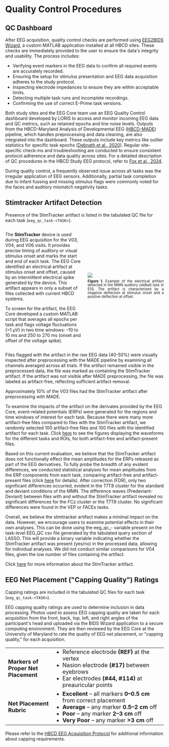 # Quality Control Procedures   

## QC Dashboard

After EEG acquisition, quality control checks are performed using [EEG2BIDS Wizard](https://github.com/aces/eeg2bids), a custom MATLAB application installed at all HBCD sites. These checks are immediately provided to the user to ensure the data's integrity and usability. The process includes:

- Verifying event markers in the EEG data to confirm all required events are accurately recorded.
- Ensuring the setup for stimulus presentation and EEG data acquisition adheres to the study protocol.
- Inspecting electrode impedances to ensure they are within acceptable limits.
- Detecting multiple task runs and incomplete recordings.
- Confirming the use of correct E-Prime task versions.

Both study sites and the EEG Core team use an EEG Quality Control dashboard developed by LORIS to access and monitor incoming EEG data and QC metrics, such as retained epochs and line noise levels. Outputs from the HBCD-Maryland Analysis of Developmental EEG ([HBCD-MADE](https://hbcd-made.readthedocs.io/en/latest/)) pipeline, which handles preprocessing and data cleaning, are also integrated into the dashboard. These outputs include key metrics like outlier statistics for specific task epochs ([Debnath et al., 2020](https://doi.org/10.1111/psyp.13580)). Regular site-specific check-ins and troubleshooting are conducted to ensure consistent protocol adherence and data quality across sites. For a detailed description of QC procedures in the HBCD Study EEG protocol, refer to [Fox et al., 2024](https://doi.org/10.1016/j.dcn.2024.101447).

During quality control, a frequently observed issue across all tasks was the irregular application of EEG sensors. Additionally, partial task completion due to infant fussing and missing stimulus flags were commonly noted for the faces and auditory mismatch negativity tasks.

## Stimtracker Artifact Detection

<div class="table-banner">
  <span class="emoji"><i class="fa-regular fa-lightbulb"></i></span>
  <span class="text">Presence of the StimTracker artifact is listed in the tabulated QC file for each task (<code>eeg_qc_task-&lt;TASK&gt;</code>).</span>
</div>
<p></p>

<div style="display: flex; align-items: center; gap: 20px;">
  <!-- Text on the left -->
  <div style="flex: 1;">
    <p>
    The <strong>StimTracker</strong> device is used during EEG acquisition for the V03, V04, and V06 visits. It provides precise timing of auditory or visual stimulus onset and marks the start and end of each task. The EEG Core identified an electrical artifact at stimulus onset and offset, caused by an intermittent electrical spike generated by the device. This artifact appears in only a subset of files collected with current HBCD systems.
    </p>
    <p>
    To screen for the artifact, the EEG Core developed a custom MATLAB script that averages all epochs per task and flags voltage fluctuations (>1 µV) in two time windows: –10 to 10 ms and 250 to 270 ms (onset and offset of the voltage spike).
    <p>
  </div>
  <!-- Image on the right -->
  <div style="flex: 1; text-align: center;">
    <img src="../images/Fig1.png" style="max-width:100%; height:auto; display:block; margin:0 auto;">
    <p style="font-size: 0.8em; margin-top: 5px; line-height: 1.1; max-width:100%; margin-left:auto; margin-right:auto; text-align:justify;">
      <b>Figure 1.</b> Example of the electrical artifact detected in the MMN auditory oddball task in E55. 
      The artifact is characterized by a negative deflection at stimulus onset and a positive deflection at offset.
    </p>
  </div>
</div>
   
Files flagged with the artifact in the raw EEG data (40-50%) were visually inspected after preprocessing with the MADE pipeline by examining all channels averaged across all trials.  If the artifact remained visible in the preprocessed data, the file was marked as containing the StimTracker artifact. If the artifact was not visible after MADE preprocessing, the file was labeled as artifact-free, reflecting sufficient artifact removal. 

Approximately 10% of the V03 files had the StimTracker artifact after preprocessing with MADE. 

To examine the impacts of the artifact on the derivates provided by the EEG Core, event-related potentials (ERPs) were generated for the regions and time windows of interest for each task. Because there were many more artifact-free files compared to files with the StimTracker artifact, we randomly selected 100 artifact-free files and 100 files with the identified artifact for each task. Click <a href="../artifacts" target="_blank">here</a> to see the figures displaying the waveforms for the different tasks and ROIs, for both artifact-free and artifact-present files. 

Based on this current evaluation, we believe that the StimTracker artifact does not functionally effect the mean amplitudes for the ERPs released as part of the EEG derivatives. To fully probe the breadth of any evident differences, we conducted statistical analyses for mean amplitudes from the ERP components from each task, comparing artifact-free and artifact-present files (click <a href="../artifacts" target="_blank">here</a> for details). After correction (FDR), only two significant differences occurred, evident in the T7T8 cluster for the standard and deviant conditions of the MMN. The difference waves (Predeviant-Deviant) between files with and without the StimTracker artifact revealed no significant differences for the FCz cluster or the T7T8 cluster.  No significant differences were found in the VEP or FACEs tasks. 

Overall, we believe the stimtracker artifact makes a minimal impact on the data. However, we encourage users to examine potential effects in their own analyses. This can be done using the eeg_qc_-<task> variable present on the task-level EEG_QC csv file generated by the tabulated query section of LASSO. This will provide a binary variable indicating whether the StimTracker artifact was present (yes/no) in the processed data, allowing for individual analyses. We did not conduct similar comparisons for V04 files, given the low number of files containing the artifact.

Click <a href="../artifacts" target="_blank">here</a> for more information about the StimTracker artifact.

## EEG Net Placement ("Capping Quality") Ratings

<div class="table-banner">
  <span class="emoji"><i class="fa-regular fa-lightbulb"></i></span>
  <span class="text">Capping ratings are included in the tabulated QC files for each task (<code>eeg_qc_task-&lt;TASK&gt;</code>).</span>
</div>
<p></p>

EEG capping quality ratings are used to determine inclusion in data processing. Photos used to assess EEG capping quality are taken for each acquisition from the front, back, top, left, and right angles of the participant's head and uploaded via the BIDS Wizard application to a secure computing environment. They are then reviewed by the EEG Core at the University of Maryland to rate the quality of EEG net placement, or "capping quality," for each acquisition.

<table class="table-no-vertical-lines" style="width: 100%; border-collapse: collapse; table-layout: fixed; font-size: 18px;">
  <tbody>
    <tr>
      <td style="width: 30%;"><strong>Markers of Proper Net Placement</strong></td>
      <td>
        <ul style="margin: 0; padding-left: 1.2em;">
          <li>Reference electrode <strong>(REF)</strong> at the vertex</li>
          <li>Nasion electrode <strong>(#17)</strong> between eyebrows</li>
          <li>Ear electrodes <strong>(#44, #114)</strong> at preauricular points</li>
        </ul>
      </td>
    </tr>
    <tr>
      <td><strong>Net Placement Rubric</strong></td>
      <td>
        <ul style="margin: 0; padding-left: 1.2em;">
          <li><strong>Excellent</strong> – all markers <strong>0–0.5 cm</strong> from correct placement</li>
          <li><strong>Average</strong> – any marker <strong>0.5–2 cm</strong> off</li>
          <li><strong>Poor</strong> – any marker <strong>2–3 cm</strong> off</li>
          <li><strong>Very Poor</strong> – any marker <strong>>3 cm</strong> off</li>
        </ul>
      </td>
    </tr>
  </tbody>
</table>

Please refer to the [HBCD EEG Acquisition Protocol](https://zenodo.org/records/14795030) for additional information about capping requirements.

<br>

